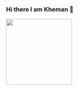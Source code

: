 ### Hi there I am Kheman 👋

<img height="180em" src="https://github-readme-stats.vercel.app/api?username=kheman1604&show_icons=true&hide_border=true&&count_private=true&include_all_commits=true" />


<!--
**kheman1604/kheman1604** is a ✨ _special_ ✨ repository because its `README.md` (this file) appears on your GitHub profile.

Here are some ideas to get you started:

- 🔭 I’m currently working on ...
- 🌱 I’m currently learning ...
- 👯 I’m looking to collaborate on ...
- 🤔 I’m looking for help with ...
- 💬 Ask me about ...
- 📫 How to reach me: ...
- 😄 Pronouns: ...
- ⚡ Fun fact: ...
-->

